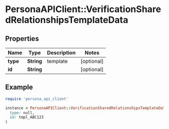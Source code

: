 # PersonaAPIClient::VerificationSharedRelationshipsTemplateData

## Properties

| Name | Type | Description | Notes |
| ---- | ---- | ----------- | ----- |
| **type** | **String** | template | [optional] |
| **id** | **String** |  | [optional] |

## Example

```ruby
require 'persona_api_client'

instance = PersonaAPIClient::VerificationSharedRelationshipsTemplateData.new(
  type: null,
  id: tmpl_ABC123
)
```

